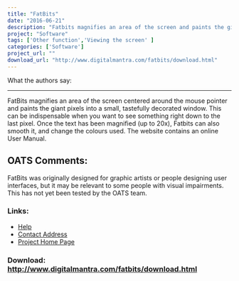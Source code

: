 ```yaml
---
title: "FatBits"
date: "2016-06-21"
description: "Fatbits magnifies an area of the screen and paints the giant pixels into a new window, which may be useful if you have a visual impairment. To make the screen even more accessible, you can modify the colours it displays."
project: "Software"
tags: ['Other function','Viewing the screen' ]
categories: ['Software']
project_url: ""
download_url: "http://www.digitalmantra.com/fatbits/download.html"
---
```

What the authors say:  

------------------------

FatBits magnifies an area of the screen centered around the mouse pointer and paints the giant pixels into a small, tastefully decorated window. This can be indispensable when you want to see something right down to the last pixel. Once the text has been magnified (up to 20x), Fatbits can also smooth it, and change the colours used. The website contains an online User Manual.

OATS Comments:
--------------

FatBits was originally designed for graphic artists or people designing user interfaces, but it may be relevant to some people with visual impairments.  This has not yet been tested by the OATS team.

### Links:
- <a href="http://www.oatsoft.org/Software/FatBits/help">Help</a>
- <a href="mailto:fatbits@digitalmantra.com">Contact Address</a>
- <a href="http://www.digitalmantra.com/fatbits/whatis.html">Project Home Page</a>

### Download: http://www.digitalmantra.com/fatbits/download.html 